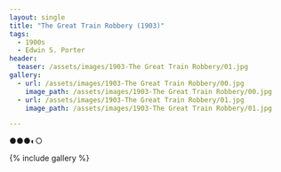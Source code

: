 ```yaml
---
layout: single
title: "The Great Train Robbery (1903)"
tags:
  - 1900s 
  - Edwin S. Porter
header:
  teaser: /assets/images/1903-The Great Train Robbery/01.jpg
gallery:
  - url: /assets/images/1903-The Great Train Robbery/00.jpg
    image_path: /assets/images/1903-The Great Train Robbery/00.jpg  
  - url: /assets/images/1903-The Great Train Robbery/01.jpg
    image_path: /assets/images/1903-The Great Train Robbery/01.jpg

---
```

●●●◐○

{% include gallery %}
